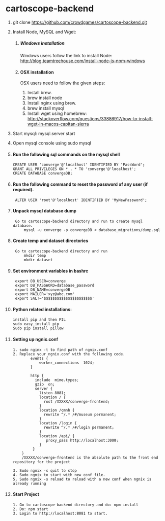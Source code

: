 # cartoscope-backend


1.  git clone https://github.com/crowdgames/cartoscope-backend.git

2.  Install Node, MySQL and Wget:
	1. ##### Windows installation
		Windows users follow the link to install Node: http://blog.teamtreehouse.com/install-node-js-npm-windows
	
		 
	2. #### OSX installation
		OSX users need to follow the given steps:
		 1. Install brew.
		 2. brew install node
		 3. Install nginx using brew.
		 4. brew install mysql
		 5. Install wget using homebrew: http://stackoverflow.com/questions/33886917/how-to-install-wget-in-macos-capitan-sierra 
	
3. Start mysql: mysql.server start

4. Open mysql console using sudo mysql

5.  #### Run the following sql commands on the mysql shell
		CREATE USER 'converge'@'localhost' IDENTIFIED BY 'PassWord';
		GRANT ALL PRIVILEGES ON * . * TO 'converge'@'localhost';
		CREATE DATABASE convergeDB;
		
6. #### Run the following command to reset the password of any user (if required).
		ALTER USER 'root'@'localhost' IDENTIFIED BY 'MyNewPassword'; 

7. #### Unpack mysql database dump
		Go to cartoscope-backend directory and run to create mysql database.
			mysql -u converge -p convergeDB < database_migrations/dump.sql

8. #### Create temp and dataset directories
		Go to cartoscope-backend directory and run
        	mkdir temp
			mkdir dataset

9. #### Set environment variables in bashrc
		export DB_USER=converge                                                         
		export DB_PASSWORD=database_password                                                     
		export DB_NAME=convergeDB                                                       
		export MAILER='xyz@abc.com'                                         
		export SALT='$$$$$$$$$$$$$$$$$$$$$$'
		
10. #### Python related installations:
		install pip and then PIL
		sudo easy_install pip
		Sudo pip install pillow

11. #### Setting up ngnix.conf
		1. sudo nginx -t to find path of ngnix.conf
		2. Replace your ngnix.conf with the following code.
				events {                                                                        
    				worker_connections  1024;                                                   
				}                                                                               
                                                                                
				http {                                                                          
				  include  mime.types;                                               
				  gzip  on;                                                               
				  server {                                                                    
					listen 8081;                                                    
					location / {                                                    
					  root /XXXXX/converge-frontend;
					}                                                               
					location /cmnh {                                                
					  rewrite ^/.* /#/museum permanent;                            
					}                                                               
					location /login {                                                       
					  rewrite ^/.* /#/login permanent;                                     
					}                                                                      
					location /api/ {                                                
					   proxy_pass http://localhost:3000;                       
					}                                                               
				 }                                                                           
			} 
			/XXXXX/converge-frontend is the absolute path to the front end repository for the project
			
		3. Sudo ngnix -s quit to stop
		4. Sudo ngnix to start with new conf file.
		5. Sudo ngnix -s reload to reload with a new conf when ngnix is already running

12. #### Start Project
		1. Go to cartoscope-backend directory and do: npm install
		2. Do: npm start
		3. Login to http://localhost:8081 to start.

